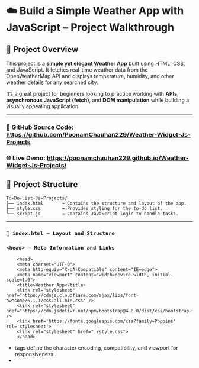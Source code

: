 # ☁️ Build a Simple Weather App with JavaScript – Project Walkthrough

## 🚀 Project Overview

This project is a **simple yet elegant Weather App** built using HTML, CSS, and JavaScript. It fetches real-time weather data from the OpenWeatherMap API and displays temperature, humidity, and other weather details for any searched city.

It’s a great project for beginners looking to practice working with **APIs**, **asynchronous JavaScript (fetch)**, and **DOM manipulation** while building a visually appealing application.

---

### 🔗 GitHub Source Code: https://github.com/PoonamChauhan229/Weather-Widget-Js-Projects
### 🌐 Live Demo: https://poonamchauhan229.github.io/Weather-Widget-Js-Projects/

## 📁 Project Structure

```
To-Do-List-Js-Projects/
├── index.html       → Contains the structure and layout of the app.
├── style.css        → Provides styling for the to-do list.
└── script.js        → Contains JavaScript logic to handle tasks.
```

---

### `🔧 index.html – Layout and Structure`
### `<head> – Meta Information and Links`

```
    <head>
    <meta charset="UTF-8">
    <meta http-equiv="X-UA-Compatible" content="IE=edge">
    <meta name="viewport" content="width=device-width, initial-scale=1.0">
    <title>Weather App</title>
    <link rel="stylesheet" href="https://cdnjs.cloudflare.com/ajax/libs/font-awesome/6.1.1/css/all.min.css" />
    <link rel="stylesheet" href="https://cdn.jsdelivr.net/npm/bootstrap@4.0.0/dist/css/bootstrap.min.css" />
    <link href='https://fonts.googleapis.com/css?family=Poppins' rel='stylesheet'>
    <link rel="stylesheet" href="./style.css">
    </head>
```
- <meta> tags define the character encoding, compatibility, and viewport for responsiveness.
- <title> sets the title of the webpage that appears in the browser tab.
- External Stylesheets: Includes FontAwesome for icons, Bootstrap for layout and styling, and a custom style.css for further styling.

### `<body> – Main Content Wrapper`

```
    <body>
    <div class="container2 container">
        <div class="cardtop" style="width: 18rem;">
```
- <body>: Contains the visible elements of the page.
- .container2 container: This wrapper class organizes the layout and ensures responsiveness.

### `.cardtop – Weather Input Form`
```
    <div class="card">
        <div class="card-header" style="text-align:center">
            Weather App
        </div>
        <div class="card-body cardtop">
            <input type="text" id='city' class="form-control" placeholder="Enter City"><br/>
            <div class="text-center">
            <button type="button" class="text-center btn btn-primary" onclick="getWeatherData()">Submit</button>
            </div>
        </div>
    </div>

```
- <div class="card">: A Bootstrap card that wraps the weather input form.
- <div class="card-header">: Displays the title of the app.
- <input>: A text input field for entering the city name to fetch weather data.
- <button>: A button that triggers the getWeatherData() function in JavaScript when clicked to fetch weather data.

### `.cardtop cardbottom – Display Weather Data`

```
<div class="card cardtop cardbottom">
  <div class="card-header" style="text-align:center">
    Weather Details
  </div>
  <div class="text-center">            
    <img class="image2 img-thumbnail" id="skyIcon">
  </div>
  <div class="card2 text-center">
    <span class="card-text" id="temp"></span><span id="celsius">°C</span>
    <p class="card-text" id="desc"></p>
    <p><i class="fa-solid fa-location-dot"></i><b class="card-text" id="loc"></b></p>

```    
- <div class="card">: Another Bootstrap card to display the fetched weather details.
- Weather Data Display: Elements like temperature (#temp), description (#desc), location (#loc), and an image (#skyIcon) will be dynamically updated with the weather data.

### `.lastcell – Additional Weather Information`

```
    <div class="lastcell" style="text-align:center">
        <div class="flex1">
            <div><i class="fa-solid fa-temperature-high"></i></div>
            <div class="flex">
            <div id="feelsLike"></div>
            <div>Feels Like</div>
            </div>
        </div>
        <div class="flex1">
            <div><i class="fa-solid fa-droplet"></i></div>
            <div class="flex">
            <div id="humidity"></div>
            <div>Humidity</div>
            </div>
        </div>                
    </div>
```
- .lastcell: A section that provides additional weather info such as "Feels Like" temperature and humidity.
- Icons: FontAwesome icons are used to represent the temperature and humidity.
- Data Display: The actual data for these attributes will be dynamically filled using JavaScript.

---

### `<script>` - JavaScript File

```
<script src="./script.js"></script>
```
- Loads the `script.js` where the logic to fetch weather data and update the DOM will be written..

---

### `🎨 style.css – Styling the Application`
GLOBAL RESET AND BOX MODEL
Resets default spacing and sets box-sizing to border-box so that padding and border are included in the element's total size.

```
    * {
        margin: 0;
        padding: 0;
        box-sizing: border-box;
    }
```

---

### `BODY STYLING`
- Sets a background color of light blue for a refreshing appearance.
- Applies the 'Poppins' font family for a modern look.

```
    body {
        background-color: rgb(77, 185, 221);
        font-family: 'Poppins';
    }
```

---

### `DESCRIPTION STYLING`
- Applies a font size of 18px and capitalizes text for emphasis.

```
    #desc {
        font-size: 18px;
        text-transform: capitalize;
    }
```

---

### `ICON STYLING`
- Sets the location icon size to 22px for visibility.

```
    .fa-location-dot {
        font-size: 22px;
    }
```

---

### `FLEXIBLE LAYOUT`
- Styles a flex container with padding for spacing and borders for definition.

```
    .flex1 {
        border: 1px solid rgb(222, 215, 215);
        padding-left: 25px;
        padding-right: 25px;
        padding-top: 5px;
        padding-bottom: 5px;
    }
```

---

### `ICON COLOR AND SIZE`
- Increases the size of droplet and temperature icons, with a sky-blue color.

```
    .fa-droplet, .fa-temperature-high {
        font-size: 25px;
        margin-top: 15px;
        margin-right: 7px;
        color: lightskyblue;
    }
```

---

### `CARD HEADER`
- Sets the card header color to a light blue shade for prominence and makes it bold for emphasis.

```
    .card-header {
        color: rgb(109, 194, 247);
        font-weight: bold;
        font-size: 18px;
    }
```

---

### `CARD AND FLEX LAYOUT`
- Provides a container for the card, ensuring it stays aligned correctly within the page.

```
    .flex {
        /* background-color: yellow; */
    }
```

---

### LAST CELL STYLING
- Creates a background and flex layout for the last cell of the card for consistency in design.

```
    .lastcell {
        background-color: rgba(0, 0, 0, .03);
        display: flex;
        justify-content: start;
    }
```

---

### `CARD TOP STYLING`
- Adds padding and margin to position the card header appropriately.

```
    .cardtop {
        height: 10%;
        margin-left: 5%;
    }
```

---

### `CONTAINER LAYOUT`
- Uses flex display for both .container2 and .container to align content horizontally.

```
    .container2, .container {
        display: flex;
    }
```

---

### `CARD BOTTOM STYLING`
- Adds margin and padding to the bottom of the card for a better layout.

```
    .cardbottom {
        margin-top: 5%;
        margin-left: 10%;
        padding: 0;
    }
```

---

### `SHARE ICON STYLING`
- Increases the size of the share icon and adjusts its placement within the layout.

```
    .fa-share {
        font-size: 100px;
        margin-left: 250px;
    }
```

---

### `IMAGE STYLING`
- Centers and resizes images within the card for an aesthetically pleasing appearance.

```
    .img-thumbnail {
        border: none;
    }

    .img {
        width: 60%;
        height: 40%;
        margin-left: 70%;
        margin-top: 50%;
        padding: 20px;
    }
```

---

### IMAGE 2 STYLING
-Defines size and border-radius for a rounded image effect.

```
    .image2 {
        border: none;
        padding: 0.25rem;
        background-color: #fff;
        height: 150px;
        width: 150px;
        border-radius: 0.25rem;
        max-width: 100%;
        height: auto;
    }
```
---

### `FLEX 1 LAYOUT`
Configures flexbox behavior for better alignment of child elements.

```
    .flex1 {
        display: flex;
    }
```

---

### `CARD 2 STYLING`
Provides flex properties for the second card, ensuring it adapts to the available space.

```
    .card2 {
        flex: 1 1 auto;
    }
```

---

### `SKY ICON STYLING`
-Increases the font size for a bold representation of sky icons.

```
    .sky {
        font-size: 125px;
    }
```
---

### `TEMPERATURE DISPLAY`
- Makes the temperature and Celsius text bold and sets a larger font size for better readability.

```
    #celsius, #temp {
        font-size: 45px;
        font-weight: bold;
    }
```

---

### `PARAGRAPH STYLING`
- Removes bottom margins and padding from paragraphs for compact spacing.

```
    p {
        margin-bottom: 0;
        padding: 0;
    }
```

---

### `CONTAINER 2 PADDING`
- Adjusts padding to the left for better alignment of the container elements.

```
    .container2 {
        padding-left: 12%;
    }
```

---

### `☁️ script.js – Weather App Functionality`

### `let apikey = "***************************";`
- Stores the API key from OpenWeatherMap.
- Required to authenticate and access weather data.

### `async function getWeatherData(cityName)`
- Purpose: Fetches weather data for the given city and updates the UI.
- If cityName is not passed (null), it retrieves the city name from the input field with ID city.

```
if(cityName == null) {
  cityName = document.getElementById('city').value;
}
```

### `fetch(...)`
- Uses fetch() to send a GET request to OpenWeatherMap API.
- URL is dynamically built using the entered city name and API key.

```
await fetch(`https://api.openweathermap.org/data/2.5/weather?q=${cityName}&appid=${apikey}`)
.then(res => res.json()).then(data => {...})
```
- Parses the JSON response.
- Extracts key data like:
- temp → Temperature in Kelvin.
- desc → Weather description.
- loc → City name.
- sky → Weather condition like “Clouds”, “Rain” etc.
- feelsLike, humidity, country → Additional weather info.

### `UI DOM Updates`
- Updates the HTML elements to reflect the current weather data.

```
skyIcon = document.querySelector("#skyIcon")
skyIcon.src = "./images/" + sky + ".gif"; // Dynamically sets weather image

document.querySelector("#desc").innerHTML = desc;
document.querySelector("#temp").innerHTML = Math.floor((temp - 273.15)); // Converts to °C
document.querySelector("#loc").innerHTML = loc + ", " + country;
document.querySelector("#feelsLike").innerHTML = Math.floor(feelsLike - 273.15) + "°C";
document.querySelector("#humidity").innerHTML = humidity + "%";
```
### `getWeatherData("Mumbai");`
- Immediately fetches the weather for Mumbai when the page loads.

---

### ✅ Summary of Functions

1. `getWeatherData(cityName)` – Fetches weather data from the API.
2. `renderWeather(data)` – Updates UI with fetched weather information.
3. `handleSearch()` – Captures city input and triggers data fetch.
4. `showError(message)` – Displays error message for invalid input or API issues.

---

### ✨ Features

| Feature               | Description                                               |
|------------------------|-----------------------------------------------------------|
| Search Weather         | Enter any city name to get current weather                |
| Dynamic Weather Icon   | Icon changes based on weather condition (e.g. Rain, Clouds)|
| Temperature Display    | Shows temperature in Celsius                              |
| Humidity Info          | Displays current humidity                                 |
| Feels Like Temp        | Gives the "feels like" temperature                        |
| Country & City Display | Displays both city and country of the searched location   |

---

### 🏁 Conclusion

This Weather App demonstrates how to interact with APIs, handle asynchronous JavaScript using `fetch()`, and dynamically update the DOM.

It’s a great starter project for developers looking to integrate external data and improve their frontend skills.

> 💻 [Check out the full project on GitHub](https://github.com/PoonamChauhan229/Weather-Widget-Js-Projects)

---
